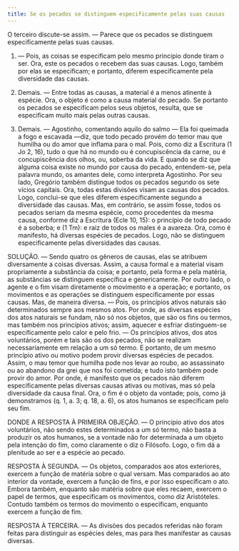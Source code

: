 ```yaml
---
title: Se os pecados se distinguem especificamente pelas suas causas
---
```


O terceiro discute-se assim. ― Parece que os pecados se distinguem especificamente pelas suas causas.  

1. ― Pois, as coisas se especificam pelo mesmo princípio donde tiram o ser. Ora, este os pecados o recebem das suas causas. Logo, também por elas se especificam; e portanto, diferem especificamente pela diversidade das causas.  

2. Demais. ― Entre todas as causas, a material é a menos atinente à espécie. Ora, o objeto é como a causa material do pecado. Se portanto os pecados se especificam pelos seus objetos, resulta, que se especificam muito mais pelas outras causas.  

3. Demais. ― Agostinho, comentando aquilo do salmo ― Ela foi queimada a fogo e escavada ―diz, que todo pecado provém do temor mau que humilha ou do amor que inflama para o mal. Pois, como diz a Escritura (1 Jo 2, 16), tudo o que há no mundo ou é concupiscência da carne, ou é concupiscência dos olhos, ou, soberba da vida. E quando se diz que alguma coisa existe no mundo por causa do pecado, entendem-se, pela palavra mundo, os amantes dele, como interpreta Agostinho. Por seu lado, Gregório também distingue todos os pecados segundo os sete vícios capitais. Ora, todas estas divisões visam as causas dos pecados. Logo, conclui-se que eles diferem especificamente segundo a diversidade das causas.  Mas, em contrário, se assim fosse, todos os pecados seriam da mesma espécie, como procedentes da mesma causa, conforme diz a Escritura (Ecle 10, 15): o princípio de todo pecado é a soberba; e (1 Tm): e raiz de todos os males é a avareza. Ora, como é manifesto, há diversas espécies de pecados. Logo, não se distinguem especificamente pelas diversidades das causas.  

SOLUÇÃO. ― Sendo quatro os gêneros de causas, elas se atribuem diversamente a coisas diversas. Assim, a causa formal e a material visam propriamente a substância da coisa; e portanto, pela forma e pela matéria, as substâncias se distinguem específica e genericamente. Por outro lado, o agente e o fim visam diretamente o movimento e a operação; e portanto, os movimentos e as operações se distinguem especificamente por essas causas. Mas, de maneira diversa. ― Pois, os princípios ativos naturais são determinados sempre aos mesmos atos. Por onde, as diversas espécies dos atos naturais se fundam, não só nos objetos, que são os fins ou termos, mas também nos princípios ativos; assim, aquecer e esfriar distinguem-se especificamente pelo calor e pelo frio. ― Os princípios ativos, dos atos voluntários, porém e tais são os dos pecados, não se realizam necessariamente em relação a um só termo. E portanto, de um mesmo princípio ativo ou motivo podem provir diversas espécies de pecados. Assim, o mau temor que humilha pode nos levar ao roubo, ao assassinato ou ao abandono da grei que nos foi cometida; e tudo isto também pode provir do amor. Por onde, é manifesto que os pecados não diferem especificamente pelas diversas causas ativas ou motivas, mas só pela diversidade da causa final. Ora, o fim é o objeto da vontade; pois, como já demonstramos (q. 1, a. 3; q. 18, a. 6), os atos humanos se especificam pelo seu fim.  

DONDE A RESPOSTA À PRIMEIRA OBJEÇÃO. ― O princípio ativo dos atos voluntários, não sendo estes determinados a um só termo, não basta a produzir os atos humanos, se a vontade não for determinada a um objeto pela intenção do fim, como claramente o diz o Filósofo. Logo, o fim dá a plenitude ao ser e a espécie ao pecado.  

RESPOSTA À SEGUNDA. ― Os objetos, comparados aos atos exteriores, exercem a função de matéria sobre o qual versam. Mas comparados ao ato interior da vontade, exercem a função de fins, e por isso especificam o ato. Embora também, enquanto são matéria sobre que eles recaem, exercem o papel de termos, que especificam os movimentos, como diz Aristóteles. Contudo também os termos do movimento o especificam, enquanto exercem a função de fim.  

RESPOSTA À TERCEIRA. ― As divisões dos pecados referidas não foram feitas para distinguir as espécies deles, mas para lhes manifestar as causas diversas.